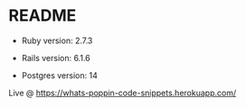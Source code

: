 # README


* Ruby version: 2.7.3

* Rails version: 6.1.6

* Postgres version: 14


Live @ https://whats-poppin-code-snippets.herokuapp.com/
